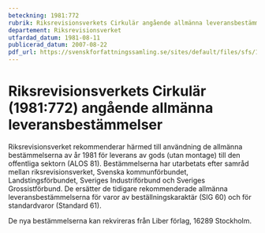 ```yaml
---
beteckning: 1981:772
rubrik: Riksrevisionsverkets Cirkulär angående allmänna leveransbestämmelser
departement: Riksrevisionsverket
utfardad_datum: 1981-08-11
publicerad_datum: 2007-08-22
pdf_url: https://svenskforfattningssamling.se/sites/default/files/sfs/1981-08/SFS1981-772.pdf
---
```


# Riksrevisionsverkets Cirkulär (1981:772) angående allmänna leveransbestämmelser

Riksrevisionsverket rekommenderar härmed till användning de allmänna bestämmelserna av år 1981 för leverans av gods (utan montage) till den offentliga sektorn (ALOS 81). Bestämmelserna har utarbetats efter samråd mellan riksrevisionsverket, Svenska kommunförbundet, Landstingsförbundet, Sveriges Industriförbund och Sveriges Grossistförbund. De ersätter de tidigare rekommenderade allmänna leveransbestämmelserna för varor av beställningskaraktär (SIG 60) och för standardvaror (Standard 61).

De nya bestämmelserna kan rekvireras från Liber förlag, 16289 Stockholm.